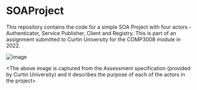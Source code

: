 # SOAProject
This repository contains the code for a simple SOA Project with four actors - Authenticator, Service Publisher, Client and Registry. This is part of an assignment submitted to Curtin University for the COMP3008 module in 2022.

![image](https://user-images.githubusercontent.com/113755041/205123192-be6f2d64-4820-404b-92fd-2edc46a60d2b.png)

<The above image is captured from the Assessment specification (provided by Curtin University) and it describes the purpose of each of the actors in the project> 

